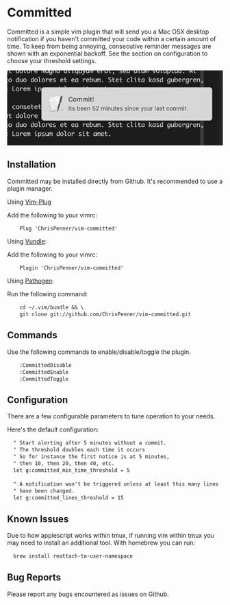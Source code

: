 # Committed
Committed is a simple vim plugin that will send you a Mac OSX desktop
notification if you haven't committed your code within a certain amount of
time. To keep from being annoying, consecutive reminder messages are shown with
an exponential backoff. See the section on configuration to choose your
threshold settings.

![Committed Example Image](/doc/committed.png)

## Installation

Committed may be installed directly from Github. It's recommended to use a
plugin manager.

Using [Vim-Plug](https://github.com/junegunn/vim-plug)

Add the following to your vimrc:
```vim
    Plug 'ChrisPenner/vim-committed'
```

Using [Vundle](https://github.com/VundleVim/Vundle.vim):

Add the following to your vimrc:
```vim
    Plugin 'ChrisPenner/vim-committed'
```

Using [Pathogen](https://github.com/tpope/vim-pathogen):

Run the following command:
```vim
    cd ~/.vim/bundle && \
    git clone git://github.com/ChrisPenner/vim-committed.git
```

## Commands

Use the following commands to enable/disable/toggle the plugin.
```vim
    :CommittedDisable
    :CommittedEnable
    :CommittedToggle
```

## Configuration
There are a few configurable parameters to tune operation to your needs.

Here's the default configuration:
```vim
  " Start alerting after 5 minutes without a commit.
  " The threshold doubles each time it occurs
  " So for instance the first notice is at 5 minutes,
  " then 10, then 20, then 40, etc.
  let g:committed_min_time_threshold = 5

  " A notification won't be triggered unless at least this many lines
  " have been changed.
  let g:committed_lines_threshold = 15
```

## Known Issues
Due to how applescript works within tmux, if running vim within tmux you may
need to install an additional tool. With homebrew you can run:
```sh
  brew install reattach-to-user-namespace
```

## Bug Reports
Please report any bugs encountered as issues on Github.
